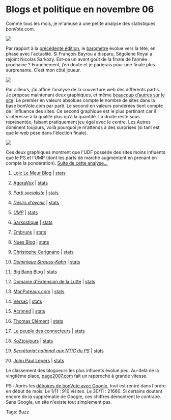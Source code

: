 # Blogs et politique en novembre 06

Comme tous les mois, je m'amuse à une petite analyse des statistiques bonVote.com.

![](https://tcrouzet.com/images_tc/200612hom.gif)

Par rapport à la [précédente édition](/2006/11/01/blogs-et-politiques-en-octobre-06/), le [baromètre](http://www.bonvote.com/buzz.php?mode=homme) évolue vers la tête, en phase avec l’actualité. Si François Bayrou a disparu, Ségolène Royal a rejoint Nicolas Sarkozy. Est-ce un avant goût de la finale de l’année prochaine ? Franchement, j’en doute et je parierais pour une finale plus surprenante. C’est mon côté joueur.

![](https://tcrouzet.com/images_tc/200612pie.gif)

Par ailleurs, j’ai affiné l’analyse de la couverture web des différents partis. Je propose maintenant deux graphiques, et même [beaucoup d’autres sur le site](http://www.bonvote.com/parts.php). Le premier en valeurs absolues compte le nombre de sites dans la base bonVote.com par parti. Le second en valeurs pondérées tient compte de l’influence des sites. Ce second graphique est le plus pertinant car il s’intéresse à la qualité plus qu’à la quantité. La droite reste sous représentée, faisant pratiquement jeu égal avec le centre. Les Autres dominent toujours, voilà pourquoi je m’attends à des surprises (si tant est que le web pèse dans l'élection finale).

![](https://tcrouzet.com/images_tc/200612pieleaders.gif)

Ces deux graphiques montrent que l'UDF possède des sites moins influents que le PS et l'UMP (dont les parts de marché augmentent en prenant en compte la pondération). [Suite de cette analyse...](/2006/12/04/la-france-serait-coupee-en-deux/)

1. [Loic Le Meur Blog](http://www.loiclemeur.com/france) | [stats](http://bonvote.com/stats.php?s=44177)

2. [AgoraVox](http://www.agoravox.fr) | [stats](http://bonvote.com/stats.php?s=-52684)

3. [*Parti socialiste*](http://www.parti-socialiste.fr) | [stats](http://bonvote.com/stats.php?s=73400)

4. [*Désirs d'avenir*](http://www.desirsdavenir.org) | [stats](http://bonvote.com/stats.php?s=149152)

5. [*UMP*](http://www.u-m-p.org) | [stats](http://bonvote.com/stats.php?s=108640)

6. [Sarkostique](http://sarkostique.over-blog.com) | [stats](http://bonvote.com/stats.php?s=39276)

7. [Embruns](http://embruns.net) | [stats](http://bonvote.com/stats.php?s=53940)

8. [Nues Blog](http://www.nuesblog.com) | [stats](http://bonvote.com/stats.php?s=150944)

9. [Christophe Carignano](http://carignano.blog.20minutes.fr) | [stats](http://bonvote.com/stats.php?s=468377)

10. [*Dominique Strauss-Kahn*](http://www.blogdsk.net) | [stats](http://bonvote.com/stats.php?s=77433)

11. [Big Bang Blog](http://www.bigbangblog.net) | [stats](http://bonvote.com/stats.php?s=152961)

12. [Domaine d'Extension de la Lutte](http://birenbaum.blog.20minutes.fr) | [stats](http://bonvote.com/stats.php?s=77626)

13. [MonPuteaux.com](http://www.monputeaux.com) | [stats](http://bonvote.com/stats.php?s=54456)

14. [Versac](http://vanb.typepad.com/versac) | [stats](http://bonvote.com/stats.php?s=80800)

15. [Acrimed](http://www.acrimed.org) | [stats](http://bonvote.com/stats.php?s=51155)

16. [Thomas Clément](http://clement.blogs.com) | [stats](http://bonvote.com/stats.php?s=534546)

17. [Le peuple des connecteurs]() | [stats](http://bonvote.com/stats.php?s=47671)

18. [KoZtoujours](http://koztoujours.free.fr) | [stats](http://bonvote.com/stats.php?s=108808)

19. [*Secrétariat national aux NTIC du PS*](http://sntic.parti-socialiste.fr) | [stats](http://bonvote.com/stats.php?s=542300)

20. [John Paul Lepers](http://johnpaullepers.blogs.com) | [stats](http://bonvote.com/stats.php?s=109116)

Le classement des blogueurs les plus influents évolue peu. Au-delà de la vingtième place, [page2007.com](http://www.page2007.com/) fait un rapproché à grande vitesse.

PS : Après les [déboires de bonVote avec Google](/2006/10/09/bonvote-otage-de-google-bis/), tout est rentré dans l'ordre en début de mois. Le 1/11 : 910 visites. Le 30/11 : 21660. Si certains doutent encore de la supprématie de Google, ces chiffres démontrent le contraire. Sans Google, un site n'existe tout simplement pas.

Tags: Buzz
